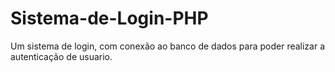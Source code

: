# Sistema-de-Login-PHP
Um sistema de login, com conexão ao banco de dados para poder realizar a autenticação de usuario.
